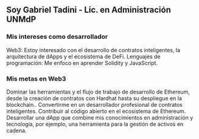 ## Soy Gabriel Tadini - Lic. en Administración UNMdP

### Mis intereses como desarrollador
Web3: Estoy interesado con el desarrollo de contratos inteligentes, la arquitectura de dApps y el ecosistema de DeFi.
Lenguajes de programación: Me enfoco en aprender Solidity y JavaScript.

### Mis metas en Web3
Dominar las herramientas y el flujo de trabajo de desarrollo de Ethereum, desde la creación de contratos con Hardhat hasta su despliegue en la blockchain..
Convertirme en un desarrollador profesional de contratos inteligentes.
Contribuir al código abierto en el ecosistema de Ethereum.
Desarrollar una dApp que combine mis conocimientos en administración y tecnología, por ejemplo, una herramienta para la gestión de activos en cadena.
